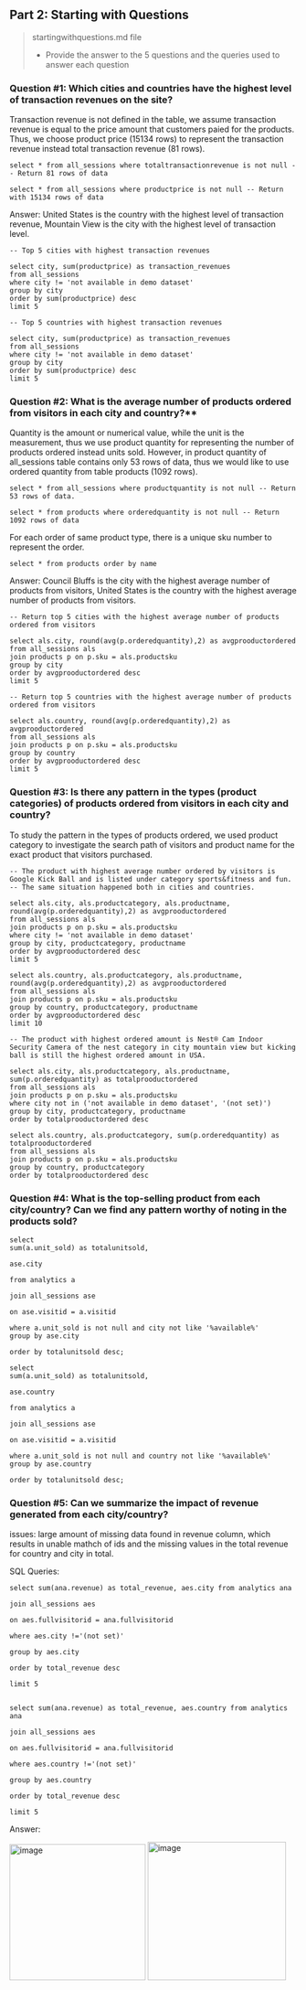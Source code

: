## Part 2: Starting with Questions

>startingwithquestions.md file
>
> * Provide the answer to the 5 questions and the queries used to answer each question
    
### Question #1: Which cities and countries have the highest level of transaction revenues on the site?

Transaction revenue is not defined in the table, we assume transaction revenue is equal to the price amount that customers paied for the products. Thus, we choose product price (15134 rows) to represent the transaction revenue instead total transaction revenue (81 rows).

```
select * from all_sessions where totaltransactionrevenue is not null -- Return 81 rows of data

select * from all_sessions where productprice is not null -- Return with 15134 rows of data

```
Answer: United States is the country with the highest level of transaction revenue, Mountain View is the city with the highest level of transaction level.

```
-- Top 5 cities with highest transaction revenues

select city, sum(productprice) as transaction_revenues
from all_sessions
where city != 'not available in demo dataset'
group by city
order by sum(productprice) desc
limit 5

-- Top 5 countries with highest transaction revenues

select city, sum(productprice) as transaction_revenues
from all_sessions
where city != 'not available in demo dataset'
group by city
order by sum(productprice) desc
limit 5

```

### Question #2: What is the average number of products ordered from visitors in each city and country?**

Quantity is the amount or numerical value, while the unit is the measurement, thus we use product quantity for representing the number of products ordered instead units sold. However, in product quantity of all_sessions table contains only 53 rows of data, thus we would like to use ordered quantity from table products (1092 rows).

```
select * from all_sessions where productquantity is not null -- Return 53 rows of data.

select * from products where orderedquantity is not null -- Return 1092 rows of data
```

For each order of same product type, there is a unique sku number to represent the order.
```
select * from products order by name
```
Answer: Council Bluffs is the city with the highest average number of products from visitors, United States is the country with the highest average number of products from visitors.
```
-- Return top 5 cities with the highest average number of products ordered from visitors

select als.city, round(avg(p.orderedquantity),2) as avgprooductordered
from all_sessions als
join products p on p.sku = als.productsku
group by city
order by avgprooductordered desc
limit 5

-- Return top 5 countries with the highest average number of products ordered from visitors

select als.country, round(avg(p.orderedquantity),2) as avgprooductordered
from all_sessions als
join products p on p.sku = als.productsku
group by country
order by avgprooductordered desc
limit 5
```  

### Question #3: Is there any pattern in the types (product categories) of products ordered from visitors in each city and country?

To study the pattern in the types of products ordered, we used product category to investigate the search path of visitors and product name for the exact product that visitors purchased. 

```
-- The product with highest average number ordered by visitors is Google Kick Ball and is listed under category sports&fitness and fun.
-- The same situation happened both in cities and countries.

select als.city, als.productcategory, als.productname, round(avg(p.orderedquantity),2) as avgprooductordered
from all_sessions als
join products p on p.sku = als.productsku
where city != 'not available in demo dataset'
group by city, productcategory, productname
order by avgprooductordered desc
limit 5

select als.country, als.productcategory, als.productname, round(avg(p.orderedquantity),2) as avgprooductordered
from all_sessions als
join products p on p.sku = als.productsku
group by country, productcategory, productname
order by avgprooductordered desc
limit 10

```
```
-- The product with highest ordered amount is Nest® Cam Indoor Security Camera of the nest category in city mountain view but kicking ball is still the highest ordered amount in USA.

select als.city, als.productcategory, als.productname, sum(p.orderedquantity) as totalprooductordered
from all_sessions als
join products p on p.sku = als.productsku
where city not in ('not available in demo dataset', '(not set)')
group by city, productcategory, productname
order by totalprooductordered desc

select als.country, als.productcategory, sum(p.orderedquantity) as totalprooductordered
from all_sessions als
join products p on p.sku = als.productsku
group by country, productcategory
order by totalprooductordered desc

```

### Question #4: What is the top-selling product from each city/country? Can we find any pattern worthy of noting in the products sold?




	select 
	sum(a.unit_sold) as totalunitsold, 

	ase.city
	
	from analytics a 

	join all_sessions ase

	on ase.visitid = a.visitid

	where a.unit_sold is not null and city not like '%available%'
	group by ase.city

	order by totalunitsold desc;

	select 
	sum(a.unit_sold) as totalunitsold, 

	ase.country

	from analytics a 

	join all_sessions ase

	on ase.visitid = a.visitid

	where a.unit_sold is not null and country not like '%available%'
	group by ase.country

	order by totalunitsold desc;







### Question #5: Can we summarize the impact of revenue generated from each city/country?

issues: large amount of missing data found in revenue column, which results in unable mathch of ids and the missing values in the total revenue for country and city in total.

SQL Queries:

	select sum(ana.revenue) as total_revenue, aes.city from analytics ana

	join all_sessions aes

	on aes.fullvisitorid = ana.fullvisitorid

	where aes.city !='(not set)' 

	group by aes.city

	order by total_revenue desc

	limit 5
	
	
	select sum(ana.revenue) as total_revenue, aes.country from analytics ana

	join all_sessions aes

	on aes.fullvisitorid = ana.fullvisitorid

	where aes.country !='(not set)' 

	group by aes.country

	order by total_revenue desc

	limit 5



Answer:

<img width="238" alt="image" src="https://github.com/maybester/transforming-analyzing-data-in-SQL/assets/73912419/86399fa7-19ce-4247-af30-29785a4c9807">
<img width="242" alt="image" src="https://github.com/maybester/transforming-analyzing-data-in-SQL/assets/73912419/fd115c30-0049-43a9-be5e-345554f6d620">








